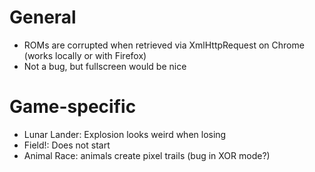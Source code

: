 # General

* ROMs are corrupted when retrieved via XmlHttpRequest on Chrome (works locally or with Firefox)
* Not a bug, but fullscreen would be nice

# Game-specific

* Lunar Lander: Explosion looks weird when losing
* Field!: Does not start
* Animal Race: animals create pixel trails (bug in XOR mode?)

